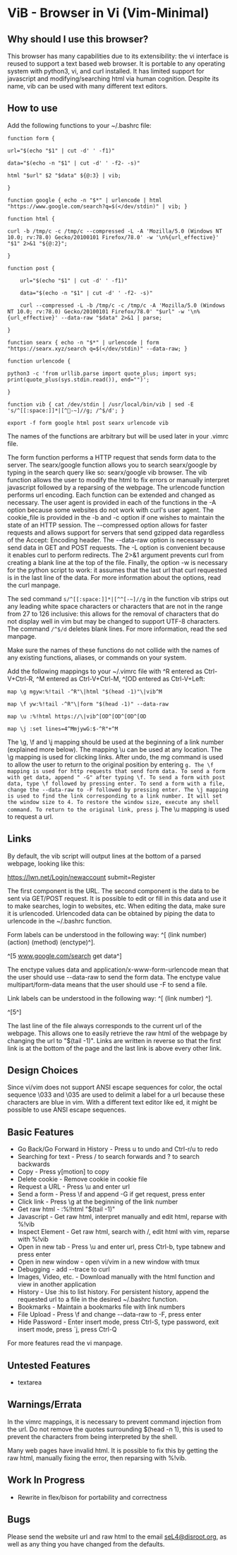 ViB - Browser in Vi (Vim-Minimal)
=================================

Why should I use this browser?
------------------------------

This browser has many capabilities due to its extensibility: the vi interface is reused to support a text based web browser. It is portable to any operating system with python3, vi, and curl installed. It has limited support for javascript and modifying/searching html via human cognition. Despite its name, vib can be used with many different text editors.

How to use
----------

Add the following functions to your ~/.bashrc file:

	function form { 

	url="$(echo "$1" | cut -d' ' -f1)"

	data="$(echo -n "$1" | cut -d' ' -f2- -s)"

	html "$url" $2 "$data" ${@:3} | vib;

	}

	function google { echo -n "$*" | urlencode | html "https://www.google.com/search?q=$(</dev/stdin)" | vib; }

	function html { 

	curl -b /tmp/c -c /tmp/c --compressed -L -A 'Mozilla/5.0 (Windows NT 10.0; rv:78.0) Gecko/20100101 Firefox/78.0' -w '\n%{url_effective}' "$1" 2>&1 "${@:2}";

	}

	function post { 

		url="$(echo "$1" | cut -d' ' -f1)"

		data="$(echo -n "$1" | cut -d' ' -f2- -s)"

		curl --compressed -L -b /tmp/c -c /tmp/c -A 'Mozilla/5.0 (Windows NT 10.0; rv:78.0) Gecko/20100101 Firefox/78.0' "$url" -w '\n%{url_effective}' --data-raw "$data" 2>&1 | parse;

	}

	function searx { echo -n "$*" | urlencode | form "https://searx.xyz/search q=$(</dev/stdin)" --data-raw; }

	function urlencode { 

	python3 -c 'from urllib.parse import quote_plus; import sys; print(quote_plus(sys.stdin.read()), end="")'; 

	}

	function vib { cat /dev/stdin | /usr/local/bin/vib | sed -E 's/^[[:space:]]*|[^-~]//g; /^$/d'; }

	export -f form google html post searx urlencode vib

The names of the functions are arbitrary but will be used later in your .vimrc file. 

The form function performs a HTTP request that sends form data to the server. The searx/google function allows you to search searx/google by typing in the search query like so: searx/google vib browser. The vib function allows the user to modify the html to fix errors or manually interpret javascript followed by a reparsing of the webpage. The urlencode function performs url encoding. Each function can be extended and changed as necessary. The user agent is provided in each of the functions in the -A option because some websites do not work with curl's user agent. The cookie_file is provided in the -b and -c option if one wishes to maintain the state of an HTTP session. The --compressed option allows for faster requests and allows support for servers that send gzipped data regardless of the Accept: Encoding header. The --data-raw option is necessary to send data in GET and POST requests. The -L option is convenient because it enables curl to perform redirects. The 2>&1 argument prevents curl from creating a blank line at the top of the file. Finally, the option -w is necessary for the python script to work: it assumes that the last url that curl requested is in the last line of the data. For more information about the options, read the curl manpage. 

The sed command `s/^[[:space:]]*|[^^[-~]//g` in the function vib strips out any leading white space characters or characters that are not in the range from 27 to 126 inclusive: this allows for the removal of characters that do not display well in vim but may be changed to support UTF-8 characters. The command `/^$/d` deletes blank lines. For more information, read the sed manpage. 

Make sure the names of these functions do not collide with the names of any existing functions, aliases, or commands on your system.

Add the following mappings to your ~/.vimrc file with ^R entered as Ctrl-V+Ctrl-R, ^M entered as Ctrl-V+Ctrl-M, ^[OD entered as Ctrl-V+Left:

	map \g mgyw:%!tail -^R"\|html "$(head -1)"\|vib^M

	map \f yw:%!tail -^R"\|form "$(head -1)" --data-raw

	map \u :%!html https://\|vib^[OD^[OD^[OD^[OD

	map \j :set lines=4^MmjywG:$-^R"+^M

The \g, \f and \j mapping should be used at the beginning of a link number (explained more below). The mapping \u can be used at any location. The \g mapping is used for clicking links. After undo, the mg command is used to allow the user to return to the original position by entering `g. The \f mapping is used for http requests that send form data. To send a form with get data, append " -G" after typing \f. To send a form with post data, type \f followed by pressing enter. To send a form with a file, change the --data-raw to -F followed by pressing enter. The \j mapping is used to find the link corresponding to a link number. It will set the window size to 4. To restore the window size, execute any shell command. To return to the original link, press `j. The \u mapping is used to request a url.

Links
-----
By default, the vib script will output lines at the bottom of a parsed webpage, looking like this:

https://lwn.net/Login/newaccount submit=Register

The first component is the URL. The second component is the data to be sent via GET/POST request. It is possible to edit or fill in this data and use it to make searches, login to websites, etc. When editing the data, make sure it is urlencoded. Urlencoded data can be obtained by piping the data to urlencode in the ~/.bashrc function.

Form labels can be understood in the following way: ^[ (link number) (action) (method) (enctype)^].

^[5 www.google.com/search get data^]

The enctype values data and application/x-www-form-urlencode mean that the user should use --data-raw to send the form data. The enctype value multipart/form-data means that the user should use -F to send a file.

Link labels can be understood in the following way: ^[ (link number) ^].

^[5^]

The last line of the file always corresponds to the current url of the webpage. This allows one to easily retrieve the raw html of the webpage by changing the url to "$(tail -1)". Links are written in reverse so that the first link is at the bottom of the page and the last link is above every other link.

Design Choices
--------------
Since vi/vim does not support ANSI escape sequences for color, the octal sequence \033 and \035 are used to delimit a label for a url because these characters are blue in vim. With a different text editor like ed, it might be possible to use ANSI escape sequences.

Basic Features
--------------
- Go Back/Go Forward in History - Press u to undo and Ctrl-r/u to redo
- Searching for text - Press / to search forwards and ? to search backwards
- Copy - Press y[motion] to copy
- Delete cookie - Remove cookie in cookie file
- Request a URL - Press \u and enter url
- Send a form - Press \f and append -G if get request, press enter 
- Click link - Press \g at the beginning of the link number
- Get raw html - :%!html "$(tail -1)"
- Javascript - Get raw html, interpret manually and edit html, reparse with %!vib
- Inspect Element - Get raw html, search with /, edit html with vim, reparse with %!vib
- Open in new tab - Press \u and enter url, press Ctrl-b, type tabnew and press enter
- Open in new window - open vi/vim in a new window with tmux
- Debugging - add --trace to curl
- Images, Video, etc. - Download manually with the html function and view in another application
- History - Use :his to list history. For persistent history, append the requested url to a file in the desired ~/.bashrc function.
- Bookmarks - Maintain a bookmarks file with link numbers
- File Upload - Press \f and change --data-raw to -F, press enter
- Hide Password - Enter insert mode, press Ctrl-S, type password, exit insert mode, press `j, press Ctrl-Q

For more features read the vi manpage.

Untested Features
-----------------
- textarea 

Warnings/Errata
---------------
In the vimrc mappings, it is necessary to prevent command injection from the url. Do not remove the quotes surrounding $(head -n 1), this is used to prevent the characters from being interpreted by the shell.

Many web pages have invalid html. It is possible to fix this by getting the raw html, manually fixing the error, then reparsing with %!vib.

Work In Progress
----------------
- Rewrite in flex/bison for portability and correctness

Bugs
----
Please send the website url and raw html to the email seL4@disroot.org, as well as any thing you have changed from the defaults.
